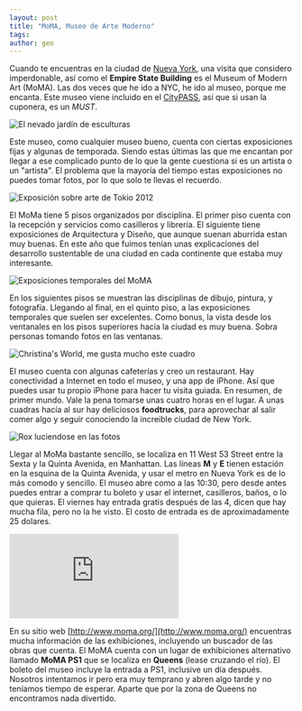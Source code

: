 ```yaml
---
layout: post
title: "MoMA, Museo de Arte Moderno"
tags: 
author: geo
---
```

Cuando te encuentras en la ciudad de [Nueva York](/tag/new-york), una visita que considero imperdonable, así como el **Empire State Building** es el Museum of Modern Art (MoMA). Las dos veces que he ido a NYC, he ido al museo, porque me encanta. Este museo viene incluido en el [CityPASS](/citypass), así que si usan la cuponera, es un *MUST*.

![El nevado jardín de esculturas](/content/images/2015/04/2015-01-09-12-31-29.jpg)

Este museo, como cualquier museo bueno, cuenta con ciertas exposiciones fijas y algunas de temporada. Siendo estas últimas las que me encantan por llegar a ese complicado punto de lo que la gente cuestiona si es un artista o un "artista". El problema que la mayoría del tiempo estas exposiciones no puedes tomar fotos, por lo que solo te llevas el recuerdo.

![Exposición sobre arte de Tokio 2012](/content/images/2015/04/DSC09516-1.JPG)

El MoMa tiene 5 pisos organizados por disciplina. El primer piso cuenta con la recepción y servicios como casilleros y librería. El siguiente tiene exposiciones de Arquitectura y Diseño, que aunque suenan aburrida estan muy buenas. En este año que fuimos tenían unas explicaciones del desarrollo sustentable de una ciudad en cada continente que estaba muy interesante.

![Exposiciones temporales del MoMA](/content/images/2015/04/2012-12-27-10-07-48.jpg)

En los siguientes pisos se muestran las disciplinas de dibujo, pintura, y fotografía. Llegando al final, en el quinto piso, a las exposiciones temporales que suelen ser excelentes. Como bonus, la vista desde los ventanales en los pisos superiores hacía la ciudad es muy buena. Sobra personas tomando fotos en las ventanas.

![Christina's World, me gusta mucho este cuadro](/content/images/2015/04/2015-01-09-11-30-52.jpg)

El museo cuenta con algunas cafeterías y creo un restaurant. Hay conectividad a Internet en todo el museo, y una app de iPhone. Así que puedes usar tu propio iPhone para hacer tu visita guiada. En resumen, de primer mundo. Vale la pena tomarse unas cuatro horas en el lugar. A unas cuadras hacía al sur hay deliciosos **foodtrucks**, para aprovechar al salir comer algo y seguir conociendo la increible ciudad de New York.

![Rox luciendose en las fotos](/content/images/2015/04/2012-12-27-11-09-51.jpg)

Llegar al MoMa bastante sencillo, se localiza en 11 West 53 Street entre la Sexta y la Quinta Avenida, en Manhattan. Las líneas **M** y **E** tienen estación en la esquina de la Quinta Avenida, y usar el metro en Nueva York es de lo más comodo y sencillo. El museo abre como a las 10:30, pero desde antes puedes entrar a comprar tu boleto y usar el internet, casilleros, baños, o lo que quieras. El viernes hay entrada gratis después de las 4, dicen que hay mucha fila, pero no la he visto. El costo de entrada es de aproximadamente 25 dolares.

<div class="embed-responsive embed-responsive-16by9">
<iframe src="https://www.google.com/maps/embed?pb=!1m14!1m8!1m3!1d3022.0269037328458!2d-73.977622!3d40.761433000000004!3m2!1i1024!2i768!4f13.1!3m3!1m2!1s0x89c258f97bdb102b%3A0xea9f8fc0b3ffff55!2sThe+Museum+of+Modern+Art!5e0!3m2!1sen!2s!4v1428167661318" class="embed-responsive-item" frameborder="0" style="border:0"></iframe>
</div>

En su sitio web [http://www.moma.org/](http://www.moma.org/) encuentras mucha información de las exhibiciones, incluyendo un buscador de las obras que cuenta. El MoMA cuenta con un lugar de exhibiciones alternativo llamado **MoMA PS1** que se localiza en **Queens** (lease cruzando el río). El boleto del museo incluye la entrada a PS1, inclusive un día después. Nosotros intentamos ir pero era muy temprano y abren algo tarde y no teníamos tiempo de esperar. Aparte que por la zona de Queens no encontramos nada divertido.